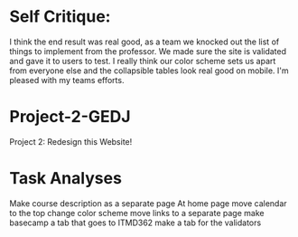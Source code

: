 # Self Critique:
I think the end result was real good, as a team we knocked out the list of things to implement from the professor. We made sure the site is validated and gave it to users to test. I really think our color scheme sets us apart from everyone else and the collapsible tables look real good on mobile. I'm pleased with my teams efforts. 

# Project-2-GEDJ
Project 2: Redesign this Website!

# Task Analyses
Make course description as a separate page
At home page move calendar to the top
change color scheme
move links to a separate page
make basecamp a tab that goes to ITMD362
make a tab for the validators 

